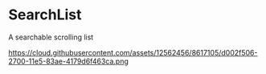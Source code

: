 # SearchList
A searchable scrolling list

https://cloud.githubusercontent.com/assets/12562456/8617105/d002f506-2700-11e5-83ae-4179d6f463ca.png
